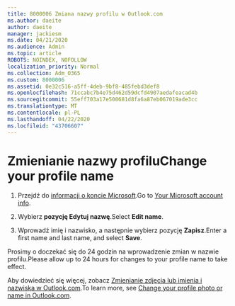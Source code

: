 ```yaml
---
title: 8000006 Zmiana nazwy profilu w Outlook.com
ms.author: daeite
author: daeite
manager: jackiesm
ms.date: 04/21/2020
ms.audience: Admin
ms.topic: article
ROBOTS: NOINDEX, NOFOLLOW
localization_priority: Normal
ms.collection: Adm_O365
ms.custom: 8000006
ms.assetid: 0e32c516-a5ff-4deb-9bf8-485febd3def8
ms.openlocfilehash: 71ccabc7b4e75d462d59dcfd4907aedafeacad4b
ms.sourcegitcommit: 55eff703a17e500681d8fa6a87eb067019ade3cc
ms.translationtype: MT
ms.contentlocale: pl-PL
ms.lasthandoff: 04/22/2020
ms.locfileid: "43706607"
---
```

# <a name="change-your-profile-name"></a><span data-ttu-id="3d1fa-102">Zmienianie nazwy profilu</span><span class="sxs-lookup"><span data-stu-id="3d1fa-102">Change your profile name</span></span>

1. <span data-ttu-id="3d1fa-103">Przejdź do [informacji o koncie Microsoft](https://go.microsoft.com/fwlink/p/?linkid=860841).</span><span class="sxs-lookup"><span data-stu-id="3d1fa-103">Go to [Your Microsoft account info](https://go.microsoft.com/fwlink/p/?linkid=860841).</span></span>
    
2. <span data-ttu-id="3d1fa-104">Wybierz **pozycję Edytuj nazwę**.</span><span class="sxs-lookup"><span data-stu-id="3d1fa-104">Select **Edit name**.</span></span> 
    
3. <span data-ttu-id="3d1fa-105">Wprowadź imię i nazwisko, a następnie wybierz pozycję **Zapisz**.</span><span class="sxs-lookup"><span data-stu-id="3d1fa-105">Enter a first name and last name, and select **Save**.</span></span> 
    
<span data-ttu-id="3d1fa-106">Prosimy o doczekać się do 24 godzin na wprowadzenie zmian w nazwie profilu.</span><span class="sxs-lookup"><span data-stu-id="3d1fa-106">Please allow up to 24 hours for changes to your profile name to take effect.</span></span>
  
<span data-ttu-id="3d1fa-107">Aby dowiedzieć się więcej, zobacz [Zmienianie zdjęcia lub imienia i nazwiska w Outlook.com](https://go.microsoft.com/fwlink/?linkid=873110).</span><span class="sxs-lookup"><span data-stu-id="3d1fa-107">To learn more, see [Change your profile photo or name in Outlook.com](https://go.microsoft.com/fwlink/?linkid=873110).</span></span>
  

